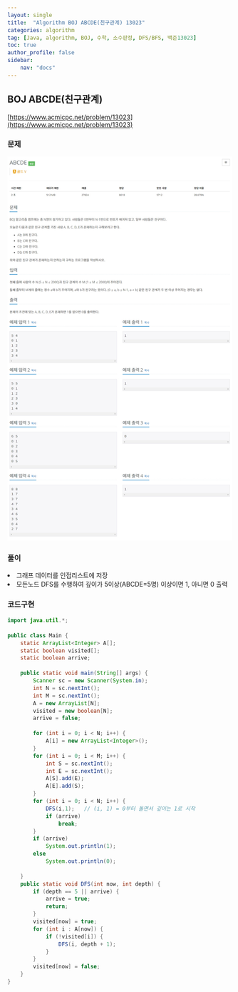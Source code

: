```yaml
---
layout: single
title:  "Algorithm BOJ ABCDE(친구관계) 13023"
categories: algorithm
tag: [Java, algorithm, BOJ, 수학, 소수판정, DFS/BFS, 백준13023]
toc: true
author_profile: false
sidebar:
    nav: "docs"
---
```

## BOJ ABCDE(친구관계)
[https://www.acmicpc.net/problem/13023](https://www.acmicpc.net/problem/13023)

### 문제
![ABCDE(친구관계)](/assets/img/BOJ13023.jpg)

### 풀이
<li>그래프 데이터를 인접리스트에 저장</li>
<li>모든노드 DFS를 수행하여 깊이가 5이상(ABCDE=5명) 이상이면 1, 아니면 0 출력</li>

### 코드구현
```java
import java.util.*;

public class Main {
    static ArrayList<Integer> A[];
    static boolean visited[];
    static boolean arrive;

    public static void main(String[] args) {
        Scanner sc = new Scanner(System.in);
        int N = sc.nextInt();
        int M = sc.nextInt();
        A = new ArrayList[N];
        visited = new boolean[N];
        arrive = false;

        for (int i = 0; i < N; i++) {
            A[i] = new ArrayList<Integer>();
        }
        for (int i = 0; i < M; i++) {
            int S = sc.nextInt();
            int E = sc.nextInt();
            A[S].add(E);
            A[E].add(S);
        }
        for (int i = 0; i < N; i++) {
            DFS(i,1);   // (i, 1) = 0부터 돌면서 깊이는 1로 시작
            if (arrive)
                break;
        }
        if (arrive)
            System.out.println(1);
        else
            System.out.println(0);

    }
    public static void DFS(int now, int depth) {
        if (depth == 5 || arrive) {
            arrive = true;
            return;
        }
        visited[now] = true;
        for (int i : A[now]) {
            if (!visited[i]) {
                DFS(i, depth + 1);
            }
        }
        visited[now] = false;
    }
}
```
